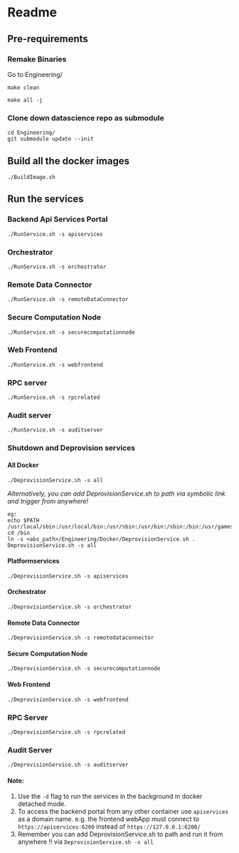 # Readme

## Pre-requirements
### Remake Binaries

Go to Engineering/
```
make clean

make all -j 

```
### Clone down datascience repo as submodule
```
cd Engineering/
git submodule update --init
```

## Build all the docker images
```
./BuildImage.sh
```

## Run the services

### Backend Api Services Portal
```
./RunService.sh -s apiservices
```
### Orchestrator
```
./RunService.sh -s orchestrator
```
### Remote Data Connector
```
./RunService.sh -s remoteDataConnector
```

### Secure Computation Node
```
./RunService.sh -s securecomputationnode
```
### Web Frontend
```
./RunService.sh -s webfrontend
```
### RPC server
```
./RunService.sh -s rpcrelated
```
### Audit server
```
./RunService.sh -s auditserver
```
### Shutdown and Deprovision services

#### All Docker
```
./DeprovisionService.sh -s all
```
*Alternatively, you can add DeprovisionService.sh to path via symbolic link and trigger from anywhere!*
```
eg:
echo $PATH
/usr/local/sbin:/usr/local/bin:/usr/sbin:/usr/bin:/sbin:/bin:/usr/games:/usr/local/games:/snap/bin:/bin
cd /bin
ln -s <abs_path>/Engineering/Docker/DeprovisionService.sh .
DeprovisionService.sh -s all
```

#### Platformservices
```
./DeprovisionService.sh -s apiservices
```
#### Orchestrator
```
./DeprovisionService.sh -s orchestrator
```
#### Remote Data Connector
```
./DeprovisionService.sh -s remotedataconnector
```
#### Secure Computation Node
```
./DeprovisionService.sh -s securecomputationnode
```
#### Web Frontend
```
./DeprovisionService.sh -s webfrontend
```
### RPC Server
```
./DeprovisionService.sh -s rpcrelated
```
### Audit Server
```
./DeprovisionService.sh -s auditserver
```
#### Note:
1. Use the `-d` flag to run the services in the background in docker detached mode.
2. To access the backend portal from any other container use `apiservices` as a domain name. e.g. the frontend webApp must connect to `https://apiservices:6200` instead of `https://127.0.0.1:6200/`
3. Remember you can add DeprovisionService.sh to path and run it from anywhere !!  via `DeprovisionService.sh -s all`
